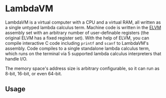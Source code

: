 # LambdaVM
LambdaVM is a virtual computer with a CPU and a virtual RAM, all written as a single untyped lambda calculus term.
Machine code is written in the [ELVM](https://github.com/shinh/elvm) assembly set
with an arbitrary number of user-definable registers (the original ELVM has a fixed register set).
With the help of ELVM, you can compile interactive C code including `printf` and `scanf` to LambdaVM's assembly.
Code compiles to a single standalone lambda calculus term, which runs on the terminal via 5 supported lambda calculus interpreters that handle I/O.

The memory space's address size is arbitrary configurable, so it can run as 8-bit, 16-bit, or even 64-bit.

## Usage
